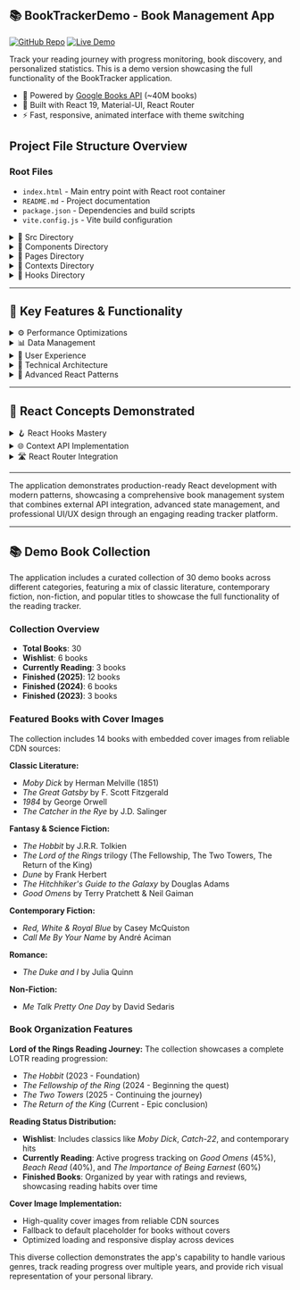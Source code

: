 ## 📚 BookTrackerDemo - Book Management App
[![GitHub Repo](https://img.shields.io/badge/GitHub-Repo-blue?logo=github)](https://github.com/tatoslover/Mini-Project-2)
[![Live Demo](https://img.shields.io/badge/Live%20Demo-Netlify-brightgreen?logo=netlify)](https://booktrackerdemo.netlify.app)

Track your reading journey with progress monitoring, book discovery, and personalized statistics. This is a demo version showcasing the full functionality of the BookTracker application.

- 📖 Powered by [Google Books API](https://developers.google.com/books) (~40M books)
- 🎨 Built with React 19, Material-UI, React Router
- ⚡ Fast, responsive, animated interface with theme switching

## Project File Structure Overview

### Root Files
- `index.html` - Main entry point with React root container
- `README.md` - Project documentation
- `package.json` - Dependencies and build scripts
- `vite.config.js` - Vite build configuration

<details>
<summary>📁 Src Directory</summary>

- `src/main.jsx` - Application entry point with React 19 rendering
- `src/App.jsx` - Root component with routing and context providers
- `src/App.css` - Global styles and CSS custom properties
</details>

<details>
<summary>📁 Components Directory</summary>

`components/BookCard.jsx` - Individual Book Display
- Comprehensive book information with cover images
- Interactive rating system with 5-star reviews
- Status management (Wishlist → Currently Reading → Finished)
- Progress tracking with visual indicators
- Context menu with edit/delete/status change options

`components/BookForm.jsx` - Add/Edit Book Interface
- Integrated Google Books API search with real-time results
- Auto-fill functionality from search results
- Comprehensive form validation
- Dynamic fields based on book status
- Image preview and URL validation

`components/BookTrackerLayout.jsx` - Navigation Layout
- Responsive sidebar navigation with book counts
- Animated book logo with page-turning effects
- Theme toggle (Light/Dark mode)
- Mobile-optimized drawer navigation
- Reading statistics in sidebar
</details>

<details>
<summary>📁 Pages Directory</summary>

`pages/BookTrackerHome.jsx` - Dashboard Overview
- Reading statistics and progress analytics
- Recently finished books showcase
- Currently reading books with progress bars
- Quick action buttons and navigation shortcuts
- Motivational reading insights

`pages/AllBooks.jsx` - Complete Library Management
- Advanced filtering system (status, author, rating, year)
- Multi-criteria search and sorting options
- Grid/List view toggle
- Bulk operations and batch status changes
- Real-time filtering with 400+ books support

`pages/WishlistPage.jsx` - Want to Read Collection
- Books organized by categories and genres
- Reading challenge calculations
- Estimated reading time analysis
- Quick add workflow from search
- Progress tracking towards reading goals

`pages/CurrentlyReadingPage.jsx` - Active Reading Tracker
- Visual progress bars with percentage completion
- Quick progress updates with interactive sliders
- Reading statistics (pages read/remaining)
- Books grouped by progress ranges
- Motivational tips and reading insights

`pages/FinishedPage.jsx` - Completed Books Archive
- Achievement display with reading milestones
- Interactive rating and review system
- Reading pattern analysis and insights
- Top-rated books showcase
- Year-over-year reading statistics
</details>

<details>
<summary>📁 Contexts Directory</summary>

`contexts/BookContext.jsx` - Global Book State Management
- `useReducer` for complex state transitions
- CRUD operations (Create, Read, Update, Delete)
- Automatic status transitions based on progress
- Local storage persistence with cross-tab sync
- Book statistics and analytics calculation

`contexts/AuthContext.jsx` - Authentication & User Management
- User authentication with demo login system
- Forgot password functionality with reset codes
- Session persistence and state management
- User profile data and reading statistics
- Demo book collection initialization
- Cross-component authentication state

`contexts/ThemeContext.jsx` - Theme Management System
- Light/Dark mode switching with system preference detection
- Custom Material-UI theme configurations
- localStorage persistence for theme preferences
- Dynamic theme transitions and animations
</details>

<details>
<summary>📁 Hooks Directory</summary>

`hooks/useBookSearch.js` - Google Books API Integration
- Real-time book search with debouncing
- Error handling and retry mechanisms
- Loading states and progress tracking
- Data transformation from API format
- Search result caching for performance

`hooks/useLocalStorage.js` - Storage Utilities
- Cross-tab synchronization with storage events
- Data validation and migration support
- Automatic cleanup and garbage collection
- Conflict resolution for concurrent updates
</details>

---

## 🎯 Key Features & Functionality

<details>
<summary>⚙️ Performance Optimizations</summary>

- React.memo for expensive component re-renders
- useCallback optimization for event handlers
- Bundle optimization with Vite code splitting
- Lazy loading of book images and metadata
- Efficient re-rendering with proper dependency arrays
</details>

<details>
<summary>📊 Data Management</summary>

- Google Books API integration for book discovery
- Local storage persistence across browser sessions
- Cross-tab synchronization for multi-window support
- Automatic data migration and schema evolution
- Real-time search with instant results
</details>

<details>
<summary>📱 User Experience</summary>

- Mobile-first responsive design with Material-UI
- Smooth page transitions and loading animations
- Interactive progress tracking with sliders
- Theme switching (Light/Dark) with persistence
- Advanced filtering and sorting capabilities
- Accessibility features (keyboard navigation, ARIA labels)
</details>

<details>
<summary>🧱 Technical Architecture</summary>

- Modern React 19 with functional components and hooks
- Context API for global state management
- React Router for client-side navigation
- Material-UI component library with custom theming
- Vite for fast development and optimized builds
- ESLint for code quality and consistency
</details>

<details>
<summary>🎨 Advanced React Patterns</summary>

- useReducer for complex state management
- Custom hooks for reusable logic
- Context providers for global state
- Component composition patterns
- Performance optimization techniques
- Error boundaries and graceful error handling
</details>

---

## 🚀 React Concepts Demonstrated

<details>
<summary>🪝 React Hooks Mastery</summary>

- `useState` - Local component state management
- `useEffect` - Side effects and lifecycle management
- `useReducer` - Complex state transitions in BookContext
- `useContext` - Global state consumption
- `useCallback` - Performance optimization for API calls
- `useMemo` - Expensive calculations (filtering, sorting)
- Custom hooks (`useBookSearch`, `useLocalStorage`)
</details>

<details>
<summary>🌐 Context API Implementation</summary>

- Multiple context providers (BookContext, ThemeContext)
- Provider pattern for clean state separation
- Cross-component communication
- State persistence and synchronization
</details>

<details>
<summary>🛣️ React Router Integration</summary>

- Nested routing with layout components
- Programmatic navigation
- Route parameters and query strings
- Protected routes and redirects
</details>

---

The application demonstrates production-ready React development with modern patterns, showcasing a comprehensive book management system that combines external API integration, advanced state management, and professional UI/UX design through an engaging reading tracker platform.

---

## 📚 Demo Book Collection

The application includes a curated collection of 30 demo books across different categories, featuring a mix of classic literature, contemporary fiction, non-fiction, and popular titles to showcase the full functionality of the reading tracker.

### Collection Overview
- **Total Books**: 30
- **Wishlist**: 6 books
- **Currently Reading**: 3 books
- **Finished (2025)**: 12 books
- **Finished (2024)**: 6 books
- **Finished (2023)**: 3 books

### Featured Books with Cover Images
The collection includes 14 books with embedded cover images from reliable CDN sources:

**Classic Literature:**
- *Moby Dick* by Herman Melville (1851)
- *The Great Gatsby* by F. Scott Fitzgerald
- *1984* by George Orwell
- *The Catcher in the Rye* by J.D. Salinger

**Fantasy & Science Fiction:**
- *The Hobbit* by J.R.R. Tolkien
- *The Lord of the Rings* trilogy (The Fellowship, The Two Towers, The Return of the King)
- *Dune* by Frank Herbert
- *The Hitchhiker's Guide to the Galaxy* by Douglas Adams
- *Good Omens* by Terry Pratchett & Neil Gaiman

**Contemporary Fiction:**
- *Red, White & Royal Blue* by Casey McQuiston
- *Call Me By Your Name* by André Aciman

**Romance:**
- *The Duke and I* by Julia Quinn

**Non-Fiction:**
- *Me Talk Pretty One Day* by David Sedaris

### Book Organization Features

**Lord of the Rings Reading Journey:**
The collection showcases a complete LOTR reading progression:
- *The Hobbit* (2023 - Foundation)
- *The Fellowship of the Ring* (2024 - Beginning the quest)
- *The Two Towers* (2025 - Continuing the journey)
- *The Return of the King* (Current - Epic conclusion)

**Reading Status Distribution:**
- **Wishlist**: Includes classics like *Moby Dick*, *Catch-22*, and contemporary hits
- **Currently Reading**: Active progress tracking on *Good Omens* (45%), *Beach Read* (40%), and *The Importance of Being Earnest* (60%)
- **Finished Books**: Organized by year with ratings and reviews, showcasing reading habits over time

**Cover Image Implementation:**
- High-quality cover images from reliable CDN sources
- Fallback to default placeholder for books without covers
- Optimized loading and responsive display across devices

This diverse collection demonstrates the app's capability to handle various genres, track reading progress over multiple years, and provide rich visual representation of your personal library.
